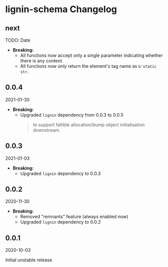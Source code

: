 # lignin-schema Changelog

<!-- markdownlint-disable no-trailing-punctuation -->

## next

TODO: Date

* **Breaking:**
  * All functions now accept only a single parameter indicating whether there is any content.
  * All functions now only return the element's tag name as `&'static str`.

## 0.0.4

2021-01-30

* **Breaking:**
  * Upgraded `lignin` dependency from 0.0.3 to 0.0.5
    > to support fallible allocation/bump object initialisation downstream.

## 0.0.3

2021-01-03

* **Breaking:**
  * Upgraded `lignin` dependency to 0.0.3

## 0.0.2

2020-11-30

* **Breaking:**
  * Removed "remnants" feature (always enabled now)
  * Upgraded `lignin` dependency to 0.0.2

## 0.0.1

2020-10-03

Initial unstable release
